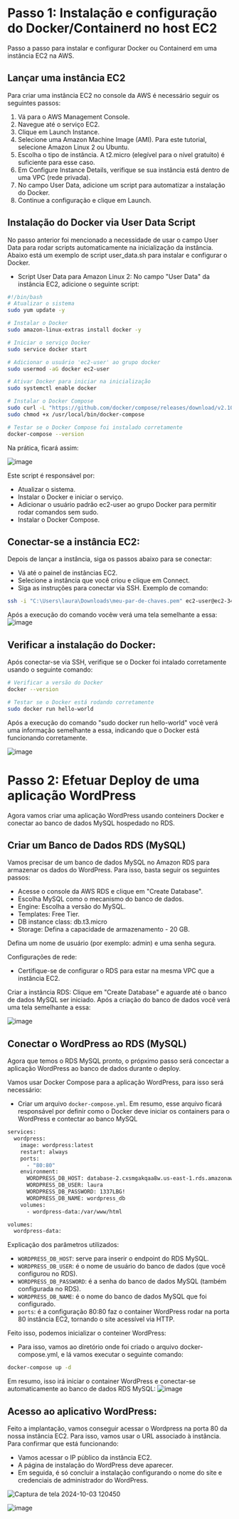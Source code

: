 # Passo 1: Instalação e configuração do Docker/Containerd no host EC2
Passo a passo para instalar e configurar Docker ou Containerd em uma instância EC2 na AWS.

## Lançar uma instância EC2
Para criar uma instância EC2 no console da AWS é necessário seguir os seguintes passos: 
1. Vá para o AWS Management Console.
2. Navegue até o serviço EC2.
3. Clique em Launch Instance.
4. Selecione uma Amazon Machine Image (AMI). Para este tutorial, selecione Amazon Linux 2 ou Ubuntu.
5. Escolha o tipo de instância. A t2.micro (elegível para o nível gratuito) é suficiente para esse caso.
6. Em Configure Instance Details, verifique se sua instância está dentro de uma VPC (rede privada).
7. No campo User Data, adicione um script para automatizar a instalação do Docker.
8. Continue a configuração e clique em Launch.

## Instalação do Docker via User Data Script
No passo anterior foi mencionado a necessidade de usar o campo User Data para rodar scripts automaticamente na inicialização da instância. Abaixo está um exemplo de script user_data.sh para instalar e configurar o Docker.
- Script User Data para Amazon Linux 2:
No campo "User Data" da instância EC2, adicione o seguinte script:

```bash
#!/bin/bash
# Atualizar o sistema
sudo yum update -y

# Instalar o Docker
sudo amazon-linux-extras install docker -y

# Iniciar o serviço Docker
sudo service docker start

# Adicionar o usuário 'ec2-user' ao grupo docker
sudo usermod -aG docker ec2-user

# Ativar Docker para iniciar na inicialização
sudo systemctl enable docker

# Instalar o Docker Compose
sudo curl -L "https://github.com/docker/compose/releases/download/v2.10.2/docker-compose-$(uname -s)-$(uname -m)" -o /usr/local/bin/docker-compose
sudo chmod +x /usr/local/bin/docker-compose

# Testar se o Docker Compose foi instalado corretamente
docker-compose --version
```

Na prática, ficará assim:

![image](https://github.com/user-attachments/assets/183b6129-6154-418d-8650-861a3b37e04b)

Este script é responsável por:
- Atualizar o sistema.
- Instalar o Docker e iniciar o serviço.
- Adicionar o usuário padrão ec2-user ao grupo Docker para permitir rodar comandos sem sudo.
- Instalar o Docker Compose.

## Conectar-se a instância EC2:
Depois de lançar a instância, siga os passos abaixo para se conectar:
- Vá até o painel de instâncias EC2.
- Selecione a instância que você criou e clique em Connect.
- Siga as instruções para conectar via SSH. Exemplo de comando:

```bash
ssh -i "C:\Users\laura\Downloads\meu-par-de-chaves.pem" ec2-user@ec2-34-204-73-16.compute-1.amazonaws.com
```

Após a execução do comando vocêw verá uma tela semelhante a essa: 
![image](https://github.com/user-attachments/assets/2eefc45c-a6ea-4855-9f4a-0148ce10b2c0)

## Verificar a instalação do Docker:
Após conectar-se via SSH, verifique se o Docker foi intalado corretamente usando o seguinte comando:
```bash
# Verificar a versão do Docker
docker --version

# Testar se o Docker está rodando corretamente
sudo docker run hello-world
```
Após a execução do comando "sudo docker run hello-world" você verá uma informação semelhante a essa, indicando que o Docker está funcionando corretamente.

![image](https://github.com/user-attachments/assets/3f1884b7-c994-45f4-ba67-538fee16f7d6)

# Passo 2: Efetuar Deploy de uma aplicação WordPress
Agora vamos criar uma aplicação WordPress usando conteiners Docker e conectar ao banco de dados MySQL hospedado no RDS.

## Criar um Banco de Dados RDS (MySQL)
Vamos precisar de um banco de dados MySQL no Amazon RDS para armazenar os dados do WordPress. Para isso, basta seguir os seguintes passos: 
- Acesse o console da AWS RDS e clique em "Create Database".
- Escolha MySQL como o mecanismo do banco de dados.
- Engine: Escolha a versão do MySQL.
- Templates: Free Tier.
- DB instance class: db.t3.micro
- Storage: Defina a capacidade de armazenamento -  20 GB.

Defina um nome de usuário (por exemplo: admin) e uma senha segura.

Configurações de rede:
- Certifique-se de configurar o RDS para estar na mesma VPC que a instância EC2.

Criar a instância RDS: Clique em "Create Database" e aguarde até o banco de dados MySQL ser iniciado. Após a criação do banco de dados você verá uma tela semelhante a essa: 

![image](https://github.com/user-attachments/assets/f88d0556-4e99-467f-9302-769416068545)

## Conectar o WordPress ao RDS (MySQL)
Agora que temos o RDS MySQL pronto, o própximo passo será concectar a aplicação WordPress ao banco de dados durante o deploy.

Vamos usar Docker Compose para a aplicação WordPress, para isso será necessário:
- Criar um arquivo `docker-compose.yml`. Em resumo, esse arquivo ficará responsável por definir como o Docker deve iniciar os containers para o WordPress e contectar ao banco MySQL
```bash
services:
  wordpress:
    image: wordpress:latest
    restart: always
    ports:
      - "80:80"
    environment:
      WORDPRESS_DB_HOST: database-2.cxsmgakqaa8w.us-east-1.rds.amazonaws.com:3306
      WORDPRESS_DB_USER: laura
      WORDPRESS_DB_PASSWORD: 1337LBG!
      WORDPRESS_DB_NAME: wordpress_db
    volumes:
      - wordpress-data:/var/www/html

volumes:
  wordpress-data:
```

Explicação dos parâmetros utilizados:

- `WORDPRESS_DB_HOST`: serve para inserir o endpoint do RDS MySQL.
- `WORDPRESS_DB_USER`: é o nome de usuário do banco de dados (que você configurou no RDS).
- `WORDPRESS_DB_PASSWORD`: é a senha do banco de dados MySQL (também configurada no RDS).
- `WORDPRESS_DB_NAME`: é o nome do banco de dados MySQL que foi configurado.
- `ports`: é a configuração 80:80 faz o container WordPress rodar na porta 80 instância EC2, tornando o site acessível via HTTP.

Feito isso, podemos inicializar o conteiner WordPress:
- Para isso, vamos ao diretório onde foi criado o arquivo docker-compose.yml, e lá vamos executar o seguinte comando:
```bash
docker-compose up -d
```
Em resumo, isso irá iniciar o container WordPress e conectar-se automaticamente ao banco de dados RDS MySQL:
![image](https://github.com/user-attachments/assets/82f0a69e-dc5b-4e9b-9c86-86237011f0e2)

## Acesso ao aplicativo WordPress:
Feito a implantação, vamos conseguir acessar o Wordpress na porta 80 da nossa instância EC2. Para isso, vamos usar o URL associado à instância.
Para confirmar que está funcionando:
- Vamos acessar o IP público da instância EC2.
- A página de instalação do WordPress deve aparecer.
- Em seguida, é só concluir a instalação configurando o nome do site e credenciais de administrador do WordPress.

![Captura de tela 2024-10-03 120450](https://github.com/user-attachments/assets/1224d295-0b74-4022-9b75-95c506f579cf)


![image](https://github.com/user-attachments/assets/f7717c97-7035-480f-a8b2-b5f5a3b1c56b)

